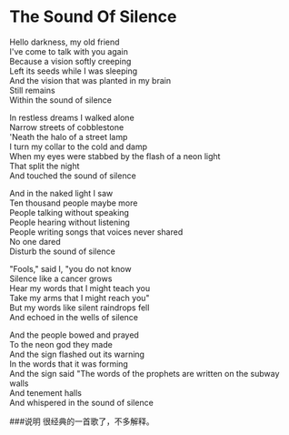 The Sound Of Silence
=====================

Hello darkness, my old friend  
I've come to talk with you again   
Because a vision softly creeping  
Left its seeds while I was sleeping  
And the vision that was planted in my brain  
Still remains  
Within the sound of silence

In restless dreams I walked alone  
Narrow streets of cobblestone  
'Neath the halo of a street lamp  
I turn my collar to the cold and damp  
When my eyes were stabbed by the flash of a neon light  
That split the night  
And touched the sound of silence

And in the naked light I saw  
Ten thousand people maybe more  
People talking without speaking  
People hearing without listening  
People writing songs that voices never shared  
No one dared  
Disturb the sound of silence

"Fools," said I, "you do not know  
Silence like a cancer grows  
Hear my words that I might teach you  
Take my arms that I might reach you"  
But my words like silent raindrops fell  
And echoed in the wells of silence

And the people bowed and prayed  
To the neon god they made  
And the sign flashed out its warning  
In the words that it was forming  
And the sign said "The words of the prophets are written on the subway walls  
And tenement halls  
And whispered in the sound of silence

###说明
很经典的一首歌了，不多解释。